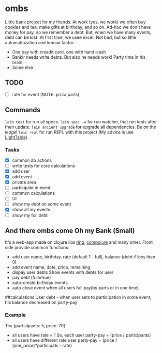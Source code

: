 

# ombs
Little bank project for my friends. 
At work (yes, we work) we often buy cookies and tea, make gifts at birthday,
and so on. Ad-hoc we don't have money for pay, so we remember a debt. But, when
we have many events, debt can be lost. At first time, we usee excel. Not bad,
but so little automatiozation and human factor:
- One pay with creadit card, one with hand-cash
- Bankir needs write debts. But also he needs work! Party time in his brain!
- Some else

## TODO
- [ ] rate for event (NOTE: pizza parts)

## Commands
`lein test` for run all specs.
`lein spec -a` for run watcher, that run tests after their update.
`lein ancient upgrade` for upgrade all dependencies. Be *on the ledge*!
`lein repl` for run REPL with this project (My advice is use [LightTable](http://lighttable.com)).

### Tasks
- [x] common db actions
- [ ] write tests for core calculations
- [x] add user
- [x] add event 
- [x] private area 
- [ ] participate in event
- [ ] common calculations 
- [ ] UI
- [ ] show my debt on some event
- [x] show all my events
- [ ] show my full debt

## And there ombs come Oh my Bank (Small)
It's a web-app made on clojure libs [ring](https://github.com/ring-clojure/ring), [compojure](https://github.com/weavejester/compojure) and many 
other. 
Front side provide common functions:
- add user 
    name, birthday, rate (default 1 - full), 
    balance (debt if less than 0)
- add event 
    name, date, price, remaining
- dispay user debts
    Show events with debts for user
- pay debt (full=true)
- auto-create birthday events
- auto close event 
    when all users full pay(by parts or in one time)

##calculations 
User debt - when user sets to participation in some event, his balance 
decreased on party-pay

### Example
Tea {participants: 5, price: 70} 
- all users have rate = 1 
    So, each user party-pay = (price / participants)
- all users have different rate
    user party-pay = (price / (one_price)*participats - rate)
    

